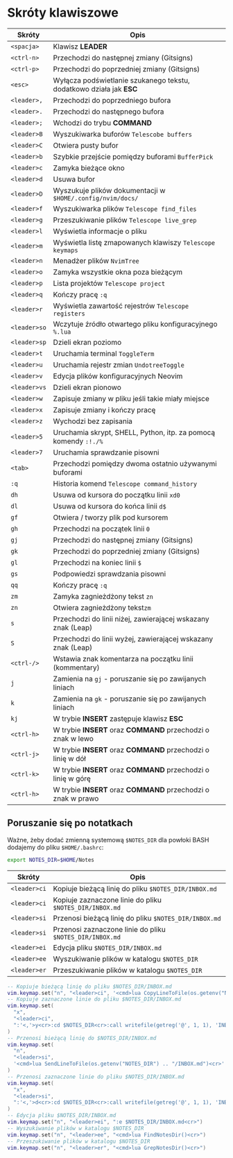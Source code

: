 # Skróty klawiszowe

| Skróty       | Opis                                                                 |
| ------------ | -------------------------------------------------------------------- |
| `<spacja>`   | Klawisz **LEADER**                                                   |
| `<ctrl-n>`   | Przechodzi do następnej zmiany (Gitsigns)                            |
| `<ctrl-p>`   | Przechodzi do poprzedniej zmiany (Gitsigns)                          |
| `<esc>`      | Wyłącza podświetlanie szukanego tekstu, dodatkowo działa jak **ESC** |
| `<leader>,`  | Przechodzi do poprzedniego bufora                                    |
| `<leader>.`  | Przechodzi do następnego bufora                                      |
| `<leader>;`  | Wchodzi do trybu **COMMAND**                                         |
| `<leader>B`  | Wyszukiwarka buforów `Telescobe buffers`                             |
| `<leader>C`  | Otwiera pusty bufor                                                  |
| `<leader>b`  | Szybkie przejście pomiędzy buforami `BufferPick`                     |
| `<leader>c`  | Zamyka bieżące okno                                                  |
| `<leader>d`  | Usuwa bufor                                                          |
| `<leader>D`  | Wyszukuje plików dokumentacji w `$HOME/.config/nvim/docs/`           |
| `<leader>f`  | Wyszukiwarka plików `Telescope find_files`                           |
| `<leader>g`  | Przeszukiwanie plików `Telescope live_grep`                          |
| `<leader>l`  | Wyświetla informacje o pliku                                         |
| `<leader>m`  | Wyświetla listę zmapowanych klawiszy `Telescope keymaps`             |
| `<leader>n`  | Menadżer plików `NvimTree`                                           |
| `<leader>o`  | Zamyka wszystkie okna poza bieżącym                                  |
| `<leader>p`  | Lista projektów `Telescope project`                                  |
| `<leader>q`  | Kończy pracę `:q`                                                    |
| `<leader>r`  | Wyświetla zawartość rejestrów `Telescope registers`                  |
| `<leader>so` | Wczytuje źródło otwartego pliku konfiguracyjnego `%.lua`             |
| `<leader>sp` | Dzieli ekran poziomo                                                 |
| `<leader>t`  | Uruchamia terminal `ToggleTerm`                                      |
| `<leader>u`  | Uruchamia rejestr zmian `UndotreeToggle`                             |
| `<leader>v`  | Edycja plików konfiguracyjnych Neovim                                |
| `<leader>vs` | Dzieli ekran pionowo                                                 |
| `<leader>w`  | Zapisuje zmiany w pliku jeśli takie miały miejsce                    |
| `<leader>x`  | Zapisuje zmiany i kończy pracę                                       |
| `<leader>z`  | Wychodzi bez zapisania                                               |
| `<leader>5`  | Uruchamia skrypt, SHELL, Python, itp.  za pomocą komendy `:!./%`     |
| `<leader>7`  | Uruchamia sprawdzanie pisowni                                        |
| `<tab>`      | Przechodzi pomiędzy dwoma ostatnio używanymi buforami                |
| `:q`         | Historia komend `Telescope command_history`                          |
| `dh`         | Usuwa od kursora do początku linii `xd0`                             |
| `dl`         | Usuwa od kursora do końca linii `d$`                                 |
| `gf`         | Otwiera / tworzy plik pod kursorem                                   |
| `gh`         | Przechodzi na początek linii `0`                                     |
| `gj`         | Przechodzi do następnej zmiany (Gitsigns)                            |
| `gk`         | Przechodzi do poprzedniej zmiany (Gitsigns)                          |
| `gl`         | Przechodzi na koniec linii `$`                                       |
| `gs`         | Podpowiedzi sprawdzania pisowni                                      |
| `qq`         | Kończy pracę `:q`                                                    |
| `zm`         | Zamyka zagnieżdżony tekst `zn`                                       |
| `zn`         | Otwiera zagnieżdżony tekst`zm`                                       |
| `s`          | Przechodzi do linii niżej, zawierającej wskazany znak (Leap)         |
| `S`          | Przechodzi do linii wyżej, zawierającej wskazany znak (Leap)         |
| `<ctrl-/>`   | Wstawia znak komentarza na początku linii (kommentary)               |
| `j`          | Zamienia na `gj` - poruszanie się po zawijanych liniach              |
| `k`          | Zamienia na `gk` - poruszanie się po zawijanych liniach              |
| `kj`         | W trybie **INSERT** zastępuje klawisz **ESC**                        |
| `<ctrl-h>`   | W trybie **INSERT** oraz **COMMAND** przechodzi o znak w lewo        |
| `<ctrl-j>`   | W trybie **INSERT** oraz **COMMAND** przechodzi o linię w dół        |
| `<ctrl-k>`   | W trybie **INSERT** oraz **COMMAND** przechodzi o linię w górę       |
| `<ctrl-h>`   | W trybie **INSERT** oraz **COMMAND** przechodzi o znak w prawo       |

## Poruszanie się po notatkach

Ważne, żeby dodać zmienną systemową `$NOTES_DIR` dla powłoki BASH dodajemy do pliku `$HOME/.bashrc`:

```bash
export NOTES_DIR=$HOME/Notes
```

| Skróty       | Opis                                                                 |
| ------------ | -------------------------------------------------------------------- |
| `<leader>ci` | Kopiuje bieżącą linię do pliku `$NOTES_DIR/INBOX.md`                 |
| `<leader>ci` | Kopiuje zaznaczone linie do pliku `$NOTES_DIR/INBOX.md`              |
| `<leader>si` | Przenosi bieżącą linię do pliku `$NOTES_DIR/INBOX.md`                |
| `<leader>si` | Przenosi zaznaczone linie do pliku `$NOTES_DIR/INBOX.md`             |
| `<leader>ei` | Edycja pliku `$NOTES_DIR/INBOX.md`                                   |
| `<leader>ee` | Wyszukiwanie plików w katalogu `$NOTES_DIR`                          |
| `<leader>er` | Przeszukiwanie plików w katalogu `$NOTES_DIR`                        |

```lua
-- Kopiuje bieżącą linię do pliku $NOTES_DIR/INBOX.md
vim.keymap.set("n", "<leader>ci", '<cmd>lua CopyLineToFile(os.getenv("NOTES_DIR") .. "/INBOX.md")<cr>')
-- Kopiuje zaznaczone linie do pliku $NOTES_DIR/INBOX.md
vim.keymap.set(
  "x",
  "<leader>ci",
  ":'<,'>y<cr>:cd $NOTES_DIR<cr>:call writefile(getreg('@', 1, 1), 'INBOX.md', 'a')<cr>:cd %:p:h<cr>"
)
-- Przenosi bieżącą linię do $NOTES_DIR/INBOX.md
vim.keymap.set(
  "n",
  "<leader>si",
  '<cmd>lua SendLineToFile(os.getenv("NOTES_DIR") .. "/INBOX.md")<cr>'
)
-- Przenosi zaznaczone linie do pliku $NOTES_DIR/INBOX.md
vim.keymap.set(
  "x",
  "<leader>si",
  ":'<,'>d<cr>:cd $NOTES_DIR<cr>:call writefile(getreg('@', 1, 1), 'INBOX.md', 'a')<cr>:cd %:p:h<cr>"
)
-- Edycja pliku $NOTES_DIR/INBOX.md
vim.keymap.set("n", "<leader>ei", ":e $NOTES_DIR/INBOX.md<cr>")
-- Wyszukiwanie plików w katalogu $NOTES_DIR
vim.keymap.set("n", "<leader>ee", "<cmd>lua FindNotesDir()<cr>")
-- Przeszukiwanie plików w katalogu $NOTES_DIR
vim.keymap.set("n", "<leader>er", "<cmd>lua GrepNotesDir()<cr>")
```
